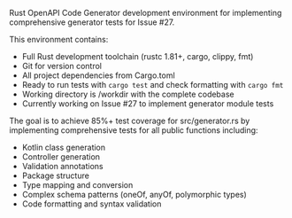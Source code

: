 Rust OpenAPI Code Generator development environment for implementing comprehensive generator tests for Issue #27. 

This environment contains:
- Full Rust development toolchain (rustc 1.81+, cargo, clippy, fmt)
- Git for version control 
- All project dependencies from Cargo.toml
- Ready to run tests with `cargo test` and check formatting with `cargo fmt`
- Working directory is /workdir with the complete codebase
- Currently working on Issue #27 to implement generator module tests

The goal is to achieve 85%+ test coverage for src/generator.rs by implementing comprehensive tests for all public functions including:
- Kotlin class generation
- Controller generation  
- Validation annotations
- Package structure
- Type mapping and conversion
- Complex schema patterns (oneOf, anyOf, polymorphic types)
- Code formatting and syntax validation